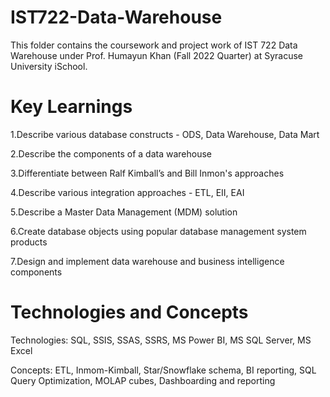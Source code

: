 # IST722-Data-Warehouse
This folder contains the coursework and project work of IST 722 Data Warehouse under Prof. Humayun Khan (Fall 2022 Quarter) at Syracuse University iSchool.

# Key Learnings

  1.Describe various database constructs - ODS, Data Warehouse, Data Mart
  
  2.Describe the components of a data warehouse
  
  3.Differentiate between Ralf Kimball’s and Bill Inmon's approaches
  
  4.Describe various integration approaches - ETL, EII, EAI
  
  5.Describe a Master Data Management (MDM) solution
  
  6.Create database objects using popular database management system products
  
  7.Design and implement data warehouse and business intelligence components
  


# Technologies and Concepts

  Technologies: SQL, SSIS, SSAS, SSRS, MS Power BI, MS SQL Server, MS Excel

  Concepts: ETL, Inmom-Kimball, Star/Snowflake schema, BI reporting, SQL Query Optimization, MOLAP cubes, Dashboarding and reporting
